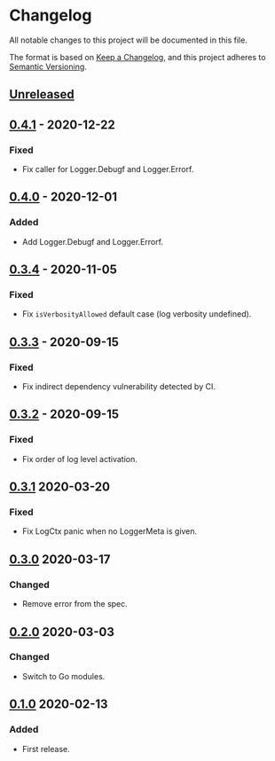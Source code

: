 # Changelog

All notable changes to this project will be documented in this file.

The format is based on [Keep a Changelog](https://keepachangelog.com/en/1.0.0/),
and this project adheres to [Semantic Versioning](https://semver.org/spec/v2.0.0.html).



## [Unreleased]

## [0.4.1] - 2020-12-22

### Fixed

- Fix caller for Logger.Debugf and Logger.Errorf.



## [0.4.0] - 2020-12-01

### Added

- Add Logger.Debugf and Logger.Errorf.



## [0.3.4] - 2020-11-05

### Fixed

- Fix `isVerbosityAllowed` default case (log verbosity undefined).

## [0.3.3] - 2020-09-15

### Fixed

- Fix indirect dependency vulnerability detected by CI.



## [0.3.2] - 2020-09-15

### Fixed

- Fix order of log level activation.



## [0.3.1] 2020-03-20

### Fixed

- Fix LogCtx panic when no LoggerMeta is given.



## [0.3.0] 2020-03-17

### Changed

- Remove error from the spec.



## [0.2.0] 2020-03-03

### Changed

- Switch to Go modules.



## [0.1.0] 2020-02-13

### Added

- First release.



[Unreleased]: https://github.com/giantswarm/micrologger/compare/v0.4.1...HEAD
[0.4.1]: https://github.com/giantswarm/micrologger/compare/v0.4.0...v0.4.1
[0.4.0]: https://github.com/giantswarm/micrologger/compare/v0.3.4...v0.4.0
[0.3.4]: https://github.com/giantswarm/micrologger/compare/v0.3.3...v0.3.4
[0.3.3]: https://github.com/giantswarm/micrologger/compare/v0.3.2...v0.3.3
[0.3.2]: https://github.com/giantswarm/micrologger/compare/v0.3.1...v0.3.2
[0.3.1]: https://github.com/giantswarm/micrologger/compare/v0.3.0...v0.3.1
[0.3.0]: https://github.com/giantswarm/micrologger/compare/v0.2.0...v0.3.0
[0.2.0]: https://github.com/giantswarm/micrologger/compare/v0.1.0...v0.2.0

[0.1.0]: https://github.com/giantswarm/micrologger/releases/tag/v0.1.0
